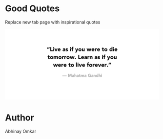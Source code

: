 Good Quotes
===========

Replace new tab page with inspirational quotes

![](screenshot.png)

Author
======
Abhinay Omkar